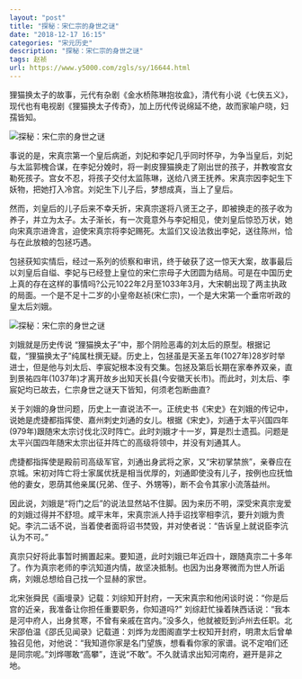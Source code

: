 ```yaml
---
layout: "post"
title: "探秘：宋仁宗的身世之谜"
date: "2018-12-17 16:15"
categories: "宋元历史"
description: "探秘：宋仁宗的身世之谜"
tags: 赵祯
url: https://www.y5000.com/zgls/sy/16644.html
---
```






狸猫换太子的故事，元代有杂剧《金水桥陈琳抱妆盒》，清代有小说《七侠五义》，现代也有电视剧《狸猫换太子传奇》，加上历代传说绵延不绝，故而家喻户晓，妇孺皆知。

![探秘：宋仁宗的身世之谜](/uploads/allimg/170310/6-1F310152919194.JPG)

事说的是，宋真宗第一个皇后病逝，刘妃和李妃几乎同时怀孕，为争当皇后，刘妃与太监郭槐合谋，在李妃分娩时，将一剥皮狸猫换走了刚出世的孩子，并教唆宫女勒死孩子。宫女不忍，将孩子交付太监陈琳，送给八贤王抚养。宋真宗因李妃生下妖物，把她打入冷宫。刘妃生下儿子后，梦想成真，当上了皇后。

然而，刘皇后的儿子后来不幸夭折，宋真宗遂将八贤王之子，即被换走的孩子收为养子，并立为太子。太子渐长，有一次竟意外与李妃相见，使刘皇后惊恐万状，她向宋真宗进谗言，迫使宋真宗将李妃赐死。太监们又设法救出李妃，送往陈州，恰与在此放粮的包拯巧遇。

包拯获知实情后，经过一系列的侦察和审讯，终于破获了这一惊天大案，故事最后以刘皇后自缢、李妃与已经登上皇位的宋仁宗母子大团圆为结局。可是在中国历史上真的存在这样的事情吗?公元1022年2月至1033年3月，大宋朝出现了两主执政的局面。一个是不足十二岁的小皇帝赵祯(宋仁宗)，一个是大宋第一个垂帘听政的皇太后刘娥。

![探秘：宋仁宗的身世之谜](/uploads/allimg/170310/6-1F310153003M3.JPG)

刘娥就是历史传说
“狸猫换太子”中，那个阴险恶毒的刘太后的原型。根据记载，“狸猫换太子”纯属杜撰无疑。历史上，包拯虽是天圣五年(1027年)28岁时举进士，但是他与刘太后、李宸妃根本没有交集。包拯及第后长期在家奉养双亲，直到景祐四年(1037年)才离开故乡出知天长县(今安徽天长市)。而此时，刘太后、李宸妃均已故去，仁宗身世之谜天下皆知，何须老包断曲直?

关于刘娥的身世问题，历史上一直说法不一。正统史书《宋史》在刘娥的传记中，说她是虎捷都指挥使、嘉州刺史刘通的女儿。根据《宋史》，刘通于太平兴国四年(979年)跟随宋太宗讨伐北汉时阵亡。此时刘娥才十一岁，算是烈士遗孤。问题是太平兴国四年随宋太宗出征并阵亡的高级将领中，并没有刘通其人。

虎捷都指挥使是殿前司高级军官，刘通出身武将之家，又“宋初掌禁旅”，亲眷应在京城。宋初对阵亡将士家属优抚是相当优厚的，刘通即使没有儿子，按例也应抚恤他的妻女，恩荫其他亲属(兄弟、侄子、外甥等)，断不会令其家小流落益州。

因此说，刘娥是“将门之后”的说法显然站不住脚。因为来历不明，深受宋真宗宠爱的刘娥过得并不舒坦。咸平末年，宋真宗派人持手诏找宰相李沆，要升刘娥为贵妃。李沆二话不说，当着使者面将诏书焚毁，并对使者说：“告诉皇上就说臣李沆认为不可。”

真宗只好将此事暂时搁置起来。要知道，此时刘娥已年近四十，跟随真宗二十多年了。作为真宗老师的李沆知道内情，故坚决抵制。也因为出身寒微而为世人所诟病，刘娥总想给自己找一个显赫的家世。

北宋张舜民《画墁录》记载：刘综知开封府，一天宋真宗和他闲谈时说：“你是后宫的近亲，我准备让你担任重要职务，你知道吗?”
刘综赶忙操着陕西话说：“我本是河中府人，出身贫寒，不曾有亲戚在宫内。”没多久，他就被贬到泸州去任职。北宋邵伯温《邵氏见闻录》记载道：刘烨为龙图阁直学士权知开封府，明肃太后曾单独召见他，对他说：“我知道你家是名门望族，想看看你家的家谱。说不定咱们还是同宗呢。”刘烨哪敢“高攀”，连说“不敢”。不久就请求出知河南府，避开是非之地。
